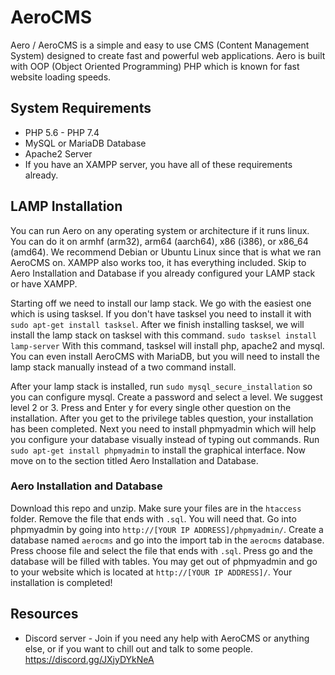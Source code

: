 # AeroCMS
Aero / AeroCMS is a simple and easy to use CMS (Content Management System) designed to create fast and powerful web applications. Aero is built with OOP (Object Oriented Programming) PHP which is known for fast website loading speeds.

## System Requirements
- PHP 5.6 - PHP 7.4
- MySQL or MariaDB Database
- Apache2 Server
- If you have an XAMPP server, you have all of these requirements already.

## LAMP Installation
You can run Aero on any operating system or architecture if it runs linux. You can do it on armhf (arm32), arm64 (aarch64), x86 (i386), or x86_64 (amd64). We recommend Debian or Ubuntu Linux since that is what we ran AeroCMS on. XAMPP also works too, it has everything included. Skip to Aero Installation and Database if you already configured your LAMP stack or have XAMPP.

Starting off we need to install our lamp stack. We go with the easiest one which is using tasksel. If you don't have tasksel you need to install it with `sudo apt-get install tasksel`. After we finish installing tasksel, we will install the lamp stack on tasksel with this command. `sudo tasksel install lamp-server` With this command, tasksel will install php, apache2 and mysql. You can even install AeroCMS with MariaDB, but you will need to install the lamp stack manually instead of a two command install. 

After your lamp stack is installed, run `sudo mysql_secure_installation` so you can configure mysql. Create a password and select a level. We suggest level 2 or 3. Press and Enter y for every single other question on the installation. After you get to the privilege tables question, your installation has been completed. Next you need to install phpmyadmin which will help you configure your database visually instead of typing out commands. Run `sudo apt-get install phpmyadmin` to install the graphical interface. Now move on to the section titled Aero Installation and Database.

### Aero Installation and Database
Download this repo and unzip. Make sure your files are in the `htaccess` folder. Remove the file that ends with `.sql`. You will need that. Go into phpmyadmin by going into `http://[YOUR IP ADDRESS]/phpmyadmin/`. Create a database named `aerocms` and go into the import tab in the `aerocms` database. Press choose file and select the file that ends with `.sql`. Press go and the database will be filled with tables. You may get out of phpmyadmin and go to your website which is located at `http://[YOUR IP ADDRESS]/`. Your installation is completed!

## Resources
- Discord server - Join if you need any help with AeroCMS or anything else, or if you want to chill out and talk to some people. https://discord.gg/JXjyDYkNeA
